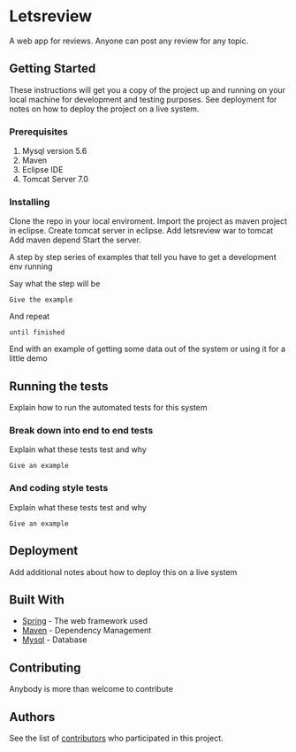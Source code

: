# Letsreview

A web app for reviews. Anyone can post any review for any topic.

## Getting Started

These instructions will get you a copy of the project up and running on your local machine for development and testing purposes. See deployment for notes on how to deploy the project on a live system.

### Prerequisites

1. Mysql version 5.6 
2. Maven 
3. Eclipse IDE 
4. Tomcat Server 7.0

### Installing

Clone the repo in your local enviroment.
Import the project as maven project in eclipse. 
Create tomcat server in eclipse.
Add letsreview war to tomcat
Add maven depend
Start the server.

A step by step series of examples that tell you have to get a development env running

Say what the step will be

```
Give the example
```

And repeat

```
until finished
```

End with an example of getting some data out of the system or using it for a little demo

## Running the tests

Explain how to run the automated tests for this system

### Break down into end to end tests

Explain what these tests test and why

```
Give an example
```

### And coding style tests

Explain what these tests test and why

```
Give an example
```

## Deployment

Add additional notes about how to deploy this on a live system

## Built With

* [Spring](https://spring.io/docs) - The web framework used
* [Maven](https://maven.apache.org/) - Dependency Management
* [Mysql](https://dev.mysql.com/doc/) - Database

## Contributing

Anybody is more than welcome to contribute



## Authors

See the list of [contributors](https://github.com/your/project/contributors) who participated in this project.


